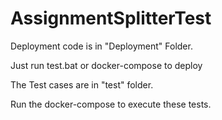 # AssignmentSplitterTest

Deployment code is in "Deployment" Folder.

Just run test.bat or docker-compose to deploy

The Test cases are in "test" folder.

Run the docker-compose to execute these tests.

